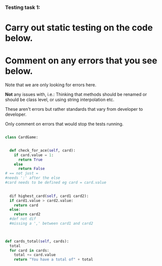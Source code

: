 ### Testing task 1:

# Carry out static testing on the code below.
# Comment on any errors that you see below.

Note that we are only looking for errors here.

**Not** any issues with, i.e.: 
Thinking that methods should be renamed or should be class level, or using string interpolation etc. 

These aren't errors but rather standards that vary from developer to developer. 

Only comment on errors that would stop the tests running.

```python

class CardGame:


  def check_for_ace(self, card):
    if card.value = 1:
      return True
    else
      return False
# == not just =
#needs ':' after the else
#card needs to be defined eg card = card.value
   

  dif highest_card(self, card1 card2):
  if card1.value > card2.value:
    return card
  else:
    return card2
  #def not dif
  #missing a ',' between card1 and card2
  


def cards_total(self, cards):
  total
  for card in cards:
    total += card.value
    return "You have a total of" + total
  
```
